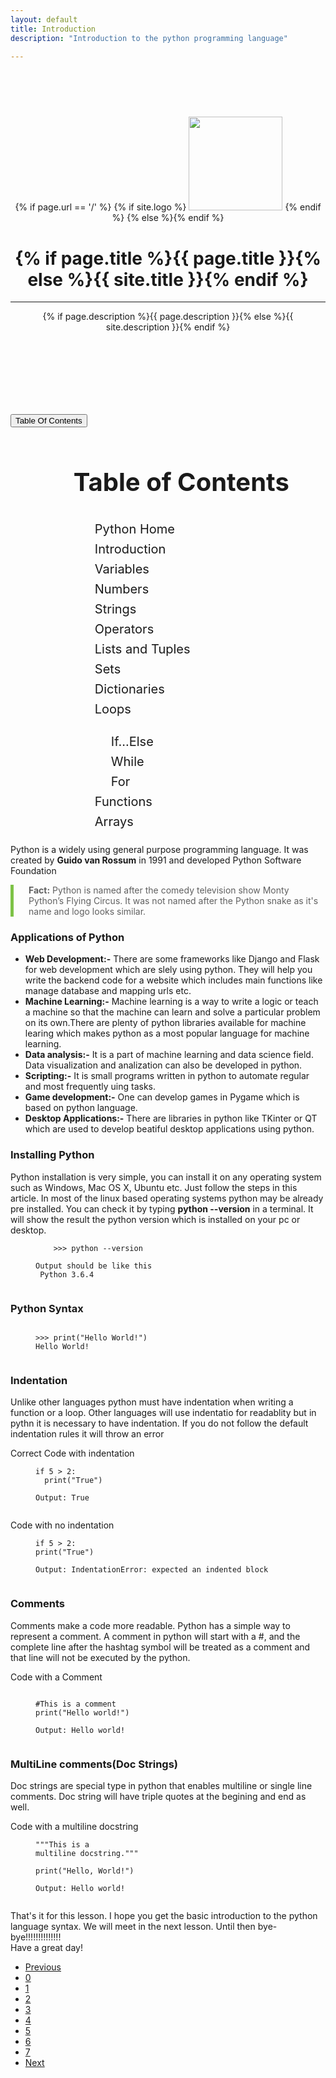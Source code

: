 ```yaml
---
layout: default
title: Introduction
description: "Introduction to the python programming language"

---
```


<!-- Page Header -->
<header class="intro-header" style="background-image: url('{{ site.baseurl }}/{% if page.header-img %}{{ page.header-img }}{% else %}{{ site.header-img }}{% endif %}')">
    <div class="container">
        <div class="row">
            <div class="col-lg-8 col-lg-offset-2 col-md-10 col-md-offset-1">
                <div class="site-heading" style="padding: 75px 0">
					{% if page.url == '/' %}
					{% if site.logo %}
					<img src= "{{ site.logo }}" style="height: 150px">
					{% endif %}	
					{% else %}{% endif %}	
                    <h1>{% if page.title %}{{ page.title }}{% else %}{{ site.title }}{% endif %}</h1>
                    <hr class="small">
                    <span class="subheading">{% if page.description %}{{ page.description }}{% else %}{{ site.description }}{% endif %}</span>
                </div>
            </div>
        </div>
    </div>
</header>

<div class="container">
	<div class="row">
		<div class="col-lg-8 col-lg-offset-2 col-md-10 col-md-offset-1">
			<button type="button" class="btn btn-outline-primary" data-toggle="collapse" data-target="#toc">Table Of Contents</button>
  <div id="toc" class="collapse" align="left" style="margin-left: 20%; line-height: 1.6; font-size: 20px;">
      <h1>Table of Contents</h1>
	<ol class="list-group list-group-flush">
		<a href="/projects/project1"><li class="list-group-item">Python Home</li></a>
		<a href="/pages/introduction2/"><li class="list-group-item active">Introduction</li></a>
		<a href="/pages/variables/"><li class="list-group-item">Variables</li></a>
		<a href="/pages/numbers/"><li class="list-group-item">Numbers</li></a>
		<a href="/pages/strings4/"><li class="list-group-item">Strings</li></a>
		<a href="/pages/operators5/"><li class="list-group-item">Operators</li></a>
		<a href="#"><li class="list-group-item">Lists and Tuples</li></a>
		<a href="#"><li class="list-group-item">Sets</li></a>
		<a href="#"><li class="list-group-item">Dictionaries</li></a>
		<a href="#"><li class="list-group-item">Loops</li></a>
		<ul>
			<a href="#"><li class="list-group-item">If...Else</li></a>
			<a href="#"><li class="list-group-item">While</li></a>
			<a href="#"><li class="list-group-item">For</li></a>
		</ul>
		<a href="#"><li class="list-group-item">Functions</li></a>
		<a href="#"><li class="list-group-item">Arrays</li></a>
	</ol>
      </div>



<div class="maincontent">
      <p>Python is a widely using general purpose programming language. It was created by <b>Guido van Rossum</b> in 1991 and developed Python Software Foundation</p>
      <blockquote style="border-left: 5px solid #7dc246; margin: 10px 0;padding-left: 1.5rem; display: block;">
      	<p>
      		<strong>Fact:</strong>
      		Python is named after the comedy television show Monty Python’s Flying Circus. It was not named after the Python snake as it's name and logo looks similar.
      	</p>
      </blockquote>
      <h3>Applications of Python</h3>
      <ul>
      	<li><b>Web Development:-</b> There are some frameworks like Django and Flask for web development which are slely using python. They will help you write the backend code for a website which includes main functions like manage database and mapping urls etc.</li>

<li><b>Machine Learning:-</b> Machine learning is a way to write a logic or teach a machine so that the machine can learn and solve a particular problem on its own.There are plenty of python libraries available for machine learing which makes python as a most popular language for machine learning.</li>
      	<li><b>Data analysis:-</b> It is a part of machine learning and data science field. Data visualization and analization can also be developed in python.</li>
      	<li><b>Scripting:-</b> It is small programs written in python to automate regular and most frequently uing tasks.</li>
      	<li><b>Game development:-</b> One can develop games in Pygame which is based on python language.</li>
      	<li><b>Desktop Applications:-</b> There are libraries in python like TKinter or QT which are used to develop beatiful desktop applications using python.</li>
      </ul>
      <h3>Installing Python</h3>
      <p>Python installation is very simple, you can install it on any operating system such as Windows, Mac OS X, Ubuntu etc. Just follow the steps in this article<a href="https://realpython.com/installing-python/"></a>. In most of the linux based operating systems python may be already pre installed. You can check it by typing <b>python --version</b> in a terminal. It will show the result the python version which is installed on your pc or desktop.</p>
      <figure class="highlight"><pre><code class="language-python" data-lang="python">    <span class="kn">>>> python --version</span>
      <br /><span>Output should be like this</span>
<span class="kn"> Python 3.6.4</span>
    </code></pre></figure>
    <h3>Python Syntax</h3>
    <p>
	<figure class="highlight"><pre><code class="language-python" data-lang="python">    
<span class="kn">>>> print("Hello World!")</span>
<span class="kn">Hello World!</span>
    </code></pre></figure>
   </p>
   <h3>Indentation</h3>
   <p>Unlike other languages python must have indentation when writing a function or a loop. Other languages will use indentatio for readablity but in pythn it is necessary to have indentation. If you do not follow the default indentation rules it will throw an error</p>
   Correct Code with indentation
   <figure class="highlight"><pre><code class="language-python" data-lang="python">if 5 > 2:
&nbsp;&nbsp;print("True")<br />
<span class="kn">Output: True</span>
    </code></pre></figure>
    
  Code with no indentation
   <figure class="highlight"><pre><code class="language-python" data-lang="python">if 5 > 2:
print("True")<br />
<span class="kn">Output: IndentationError: expected an indented block</span>
    </code></pre></figure>
    
   <h3>Comments</h3>
   <p>Comments make a code more readable. Python has a simple way to represent a comment. A comment in python will start with a #, and the complete line after the hashtag symbol will be treated as a comment and that line will not be executed by the python.</p>
   Code with a Comment
   <figure class="highlight"><pre><code class="language-python" data-lang="python">
#This is a comment 
print("Hello world!")<br />
<span class="kn">Output: Hello world!</span>
    </code></pre></figure>
    
   <h3>MultiLine comments(Doc Strings)</h3>
   <p>Doc strings are special type in python that enables multiline or single line comments. Doc string will have triple quotes at the begining and end as well.</p>
   Code with a multiline docstring
   <figure class="highlight"><pre><code class="language-python" data-lang="python">"""This is a 
multiline docstring."""<br/>
print("Hello, World!")<br />
<span class="kn">Output: Hello world!</span>
    </code></pre></figure>
    <p>That's it for this lesson. I hope you get the basic introduction to the python language syntax. We will meet in the next lesson. Until then bye-bye!!!!!!!!!!!!!! <br/> Have a great day!</p>
  
  <ul class="pagination justify-content-center">
  <li class="page-item"><a class="page-link" href="/projects/project1">Previous</a></li>
  <li class="page-item "><a class="page-link" href="/projects/project1">0</a></li>
  <li class="page-item active"><a class="page-link" href="/pages/introduction2/">1</a></li>
  <li class="page-item"><a class="page-link" href="/pages/variables/">2</a></li>
  <li class="page-item"><a class="page-link" href="/pages/numbers/">3</a></li>
  <li class="page-item"><a class="page-link" href="/pages/strings4/">4</a></li>
  <li class="page-item"><a class="page-link" href="/pages/operators5/">5</a></li>
  <li class="page-item"><a class="page-link" href="#">6</a></li>
  <li class="page-item"><a class="page-link" href="#">7</a></li>
  <li class="page-item"><a class="page-link" href="/pages/variables/">Next</a></li>
  </ul>
</div>
  
</div>
	</div>
</div>









